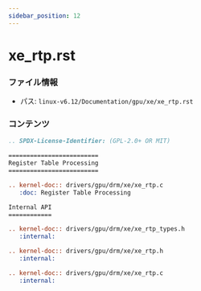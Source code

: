 ```yaml
---
sidebar_position: 12
---
```

# xe_rtp.rst

### ファイル情報

- パス: `linux-v6.12/Documentation/gpu/xe/xe_rtp.rst`

### コンテンツ

```rst
.. SPDX-License-Identifier: (GPL-2.0+ OR MIT)

=========================
Register Table Processing
=========================

.. kernel-doc:: drivers/gpu/drm/xe/xe_rtp.c
   :doc: Register Table Processing

Internal API
============

.. kernel-doc:: drivers/gpu/drm/xe/xe_rtp_types.h
   :internal:

.. kernel-doc:: drivers/gpu/drm/xe/xe_rtp.h
   :internal:

.. kernel-doc:: drivers/gpu/drm/xe/xe_rtp.c
   :internal:

```
